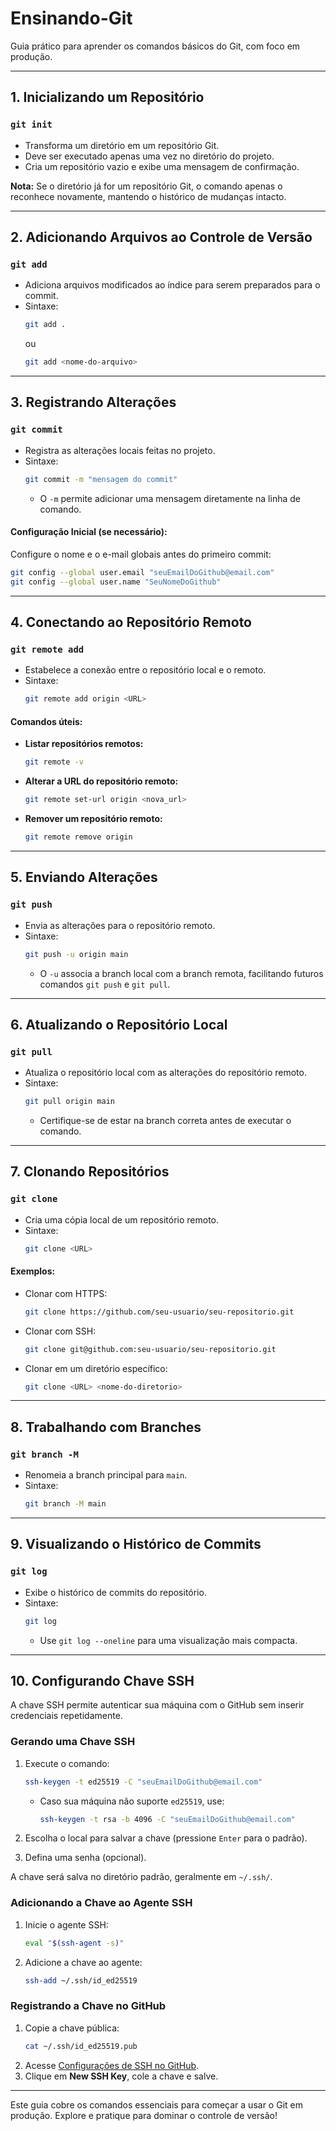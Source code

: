 # Ensinando-Git

Guia prático para aprender os comandos básicos do Git, com foco em produção.

---

## 1. Inicializando um Repositório

### `git init`

- Transforma um diretório em um repositório Git.
- Deve ser executado apenas uma vez no diretório do projeto.
- Cria um repositório vazio e exibe uma mensagem de confirmação.

**Nota:** Se o diretório já for um repositório Git, o comando apenas o reconhece novamente, mantendo o histórico de mudanças intacto.

---

## 2. Adicionando Arquivos ao Controle de Versão

### `git add`

- Adiciona arquivos modificados ao índice para serem preparados para o commit.
- Sintaxe:
    ```bash
    git add .
    ```
    ou
    ```bash
    git add <nome-do-arquivo>
    ```

---

## 3. Registrando Alterações

### `git commit`

- Registra as alterações locais feitas no projeto.
- Sintaxe:
    ```bash
    git commit -m "mensagem do commit"
    ```
    - O `-m` permite adicionar uma mensagem diretamente na linha de comando.

#### Configuração Inicial (se necessário):

Configure o nome e o e-mail globais antes do primeiro commit:

```bash
git config --global user.email "seuEmailDoGithub@email.com"
git config --global user.name "SeuNomeDoGithub"
```

---

## 4. Conectando ao Repositório Remoto

### `git remote add`

- Estabelece a conexão entre o repositório local e o remoto.
- Sintaxe:
    ```bash
    git remote add origin <URL>
    ```

#### Comandos úteis:

- **Listar repositórios remotos:**
    ```bash
    git remote -v
    ```
- **Alterar a URL do repositório remoto:**
    ```bash
    git remote set-url origin <nova_url>
    ```
- **Remover um repositório remoto:**
    ```bash
    git remote remove origin
    ```

---

## 5. Enviando Alterações

### `git push`

- Envia as alterações para o repositório remoto.
- Sintaxe:
    ```bash
    git push -u origin main
    ```
    - O `-u` associa a branch local com a branch remota, facilitando futuros comandos `git push` e `git pull`.

---

## 6. Atualizando o Repositório Local

### `git pull`

- Atualiza o repositório local com as alterações do repositório remoto.
- Sintaxe:
    ```bash
    git pull origin main
    ```
    - Certifique-se de estar na branch correta antes de executar o comando.

---

## 7. Clonando Repositórios

### `git clone`

- Cria uma cópia local de um repositório remoto.
- Sintaxe:
    ```bash
    git clone <URL>
    ```

#### Exemplos:

- Clonar com HTTPS:
    ```bash
    git clone https://github.com/seu-usuario/seu-repositorio.git
    ```
- Clonar com SSH:
    ```bash
    git clone git@github.com:seu-usuario/seu-repositorio.git
    ```
- Clonar em um diretório específico:
    ```bash
    git clone <URL> <nome-do-diretorio>
    ```

---

## 8. Trabalhando com Branches

### `git branch -M`

- Renomeia a branch principal para `main`.
- Sintaxe:
    ```bash
    git branch -M main
    ```

---

## 9. Visualizando o Histórico de Commits

### `git log`

- Exibe o histórico de commits do repositório.
- Sintaxe:
    ```bash
    git log
    ```
    - Use `git log --oneline` para uma visualização mais compacta.

---

## 10. Configurando Chave SSH

A chave SSH permite autenticar sua máquina com o GitHub sem inserir credenciais repetidamente.

### Gerando uma Chave SSH

1. Execute o comando:
     ```bash
     ssh-keygen -t ed25519 -C "seuEmailDoGithub@email.com"
     ```
     - Caso sua máquina não suporte `ed25519`, use:
         ```bash
         ssh-keygen -t rsa -b 4096 -C "seuEmailDoGithub@email.com"
         ```

2. Escolha o local para salvar a chave (pressione `Enter` para o padrão).
3. Defina uma senha (opcional).

A chave será salva no diretório padrão, geralmente em `~/.ssh/`.

### Adicionando a Chave ao Agente SSH

1. Inicie o agente SSH:
     ```bash
     eval "$(ssh-agent -s)"
     ```
2. Adicione a chave ao agente:
     ```bash
     ssh-add ~/.ssh/id_ed25519
     ```

### Registrando a Chave no GitHub

1. Copie a chave pública:
     ```bash
     cat ~/.ssh/id_ed25519.pub
     ```
2. Acesse [Configurações de SSH no GitHub](https://github.com/settings/keys).
3. Clique em **New SSH Key**, cole a chave e salve.

---

Este guia cobre os comandos essenciais para começar a usar o Git em produção. Explore e pratique para dominar o controle de versão!
